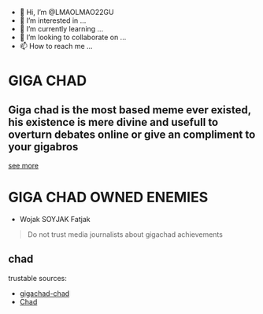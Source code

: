 - 👋 Hi, I’m @LMAOLMAO22GU
- 👀 I’m interested in ...
- 🌱 I’m currently learning ...
- 💞️ I’m looking to collaborate on ...
- 📫 How to reach me ...

<!---
LMAOLMAO22GU/LMAOLMAO22GU is a ✨ special ✨ repository because its `README.md` (this file) appears on your GitHub profile.
You can click the Preview link to take a look at your changes.
--->
<!DOCTYPE html>
<html lang="en">
<head>
    <meta charset="UTF-8">
    <meta http-equiv="X-UA-Compatible" content="IE=edge">
    <meta name="viewport" content="width=device-width, initial-scale=1.0">
    <title>CHAD</title>
</head>
<body>
    
</body>
</html><h1>GIGA CHAD</h1>
<h2>Giga chad is the most based meme ever existed, his existence is mere divine and usefull to overturn debates online  or give an compliment to your gigabros</h2>
<a href="https://images-ext-1.discordapp.net/external/J0eC-lZGcxJyq1AVf7lpHSZT7VeEEV2sKHdN1hNunHU/https/media.tenor.com/epNMHGvRyHcAAAPo/gigachad-chad.mp4" target="_blank">see more</a>
<h1>GIGA CHAD OWNED ENEMIES</h1>
<ul>
<li>
    <div>
    Wojak
    SOYJAK
    Fatjak
    
</div>
    
</li>
</ul>
<blockquote>Do not trust media journalists about gigachad achievements</blockquote>
<h2>chad</h2>
<dl><strong</dl>

<p>trustable sources:</p>
<ul>
<li><a href="https://images-ext-1.discordapp.net/external/J0eC-lZGcxJyq1AVf7lpHSZT7VeEEV2sKHdN1hNunHU/https/media.tenor.com/epNMHGvRyHcAAAPo/gigachad-chad.mp4" target="_blank">gigachad-chad</a></li>
<li><a href="https://images-ext-1.discordapp.net/external/J0eC-lZGcxJyq1AVf7lpHSZT7VeEEV2sKHdN1hNunHU/https/media.tenor.com/epNMHGvRyHcAAAPo/gigachad-chad.mp4" targert="_blank">Chad</a></li>

</ul>


